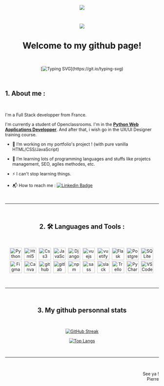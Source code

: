 <div id="welcome" align="center">
  <img src="https://media.giphy.com/media/xT0BKpqAaJczduXXJ6/giphy.gif"/>

  &nbsp;

  <img src="https://komarev.com/ghpvc/?username=pierrertec&color=yellowgreen&style=for-the-badge"/>
  <h1>Welcome to my github page!</h1>
</div>
<div id="badges">

</div>
  &nbsp;


<div id="hello" align="center">

  [![Typing SVG](https://readme-typing-svg.demolab.com?font=Fira+Code&duration=4000&pause=600&color=2FF7D3&center=true&width=600&height=100&lines=Hi+!+%F0%9F%A4%9E+Nice+to+meet+you+!;+I'm+Pierre+!+%F0%9F%98%81+And+this+is+my+github+profile.)](https://git.io/typing-svg)

  &nbsp;

</div>

## 1. About me :
  &nbsp;

I'm a Full Stack developper from France. <img src="https://upload.wikimedia.org/wikipedia/commons/thumb/b/bc/Flag_of_France_%281794%E2%80%931815%2C_1830%E2%80%931974%2C_2020%E2%80%93present%29.svg/165px-Flag_of_France_%281794%E2%80%931815%2C_1830%E2%80%931974%2C_2020%E2%80%93present%29.svg.png" height="10px"/>

I'm currently a student of Openclassrooms. I'm in the <a href="https://openclassrooms.com/fr/paths/518-developpeur-dapplication-python" target="_blank">**Python Web Applications Developper**</a>. And after that, i wish go in the UX/UI Designer training course.

- 🔭 I’m working on my portfolio's project ! (with pure vanilla HTML/CSS/JavaScript)

- 🌱 I’m learning lots of programming languages and stuffs like projetcs management, SEO, agiles methodes, etc.

- ⚡ I can't stop learning things.

- 📬 How to reach me : [![Linkedin Badge](https://img.shields.io/badge/LinkedIn-blue?style=flat-square&logo=Linkedin&logoColor=white)](https://www.linkedin.com/in/pierre-rondeau/)

&nbsp;


---
<div id="snippets" align="center">
  &nbsp;

  ## 2. :hammer_and_wrench: Languages and Tools :
  &nbsp;

  <img src="https://cdn.jsdelivr.net/gh/devicons/devicon/icons/python/python-original.svg" title="Python" alt="Python" width="40" height="40"/>&nbsp;
  <img src="https://cdn.jsdelivr.net/gh/devicons/devicon/icons/html5/html5-original-wordmark.svg" title="Html5" alt="Html5" width="40" height="40"/>&nbsp;
  <img src="https://cdn.jsdelivr.net/gh/devicons/devicon/icons/css3/css3-original.svg" title="Css3" alt="Css3" width="40" height="40"/>&nbsp;
  <img src="https://cdn.jsdelivr.net/gh/devicons/devicon/icons/javascript/javascript-original.svg" title="JavaScript" alt="JavaScript" width="40" height="40"/>&nbsp;
  <img src="https://cdn.jsdelivr.net/gh/devicons/devicon/icons/django/django-plain.svg" title="Django" alt="Django" width="40" height="40"/>&nbsp;
  <img src="https://cdn.jsdelivr.net/gh/devicons/devicon/icons/vuejs/vuejs-original.svg" title="vuejs" alt="vuejs" width="40" height="40"/>&nbsp;
  <img src="https://cdn.jsdelivr.net/gh/devicons/devicon/icons/vuetify/vuetify-original.svg" title="vuetify" alt="vuetify" width="40" height="40"/>&nbsp;
  <img src="https://cdn.jsdelivr.net/gh/devicons/devicon/icons/flask/flask-original.svg" title="Flask" alt="Flask" width="40" height="40"/>&nbsp;
  <img src="https://cdn.jsdelivr.net/gh/devicons/devicon/icons/postgresql/postgresql-original.svg" title="PostgreSQL" alt="PostgreSQL" width="40" height="40"/>&nbsp;
  <img src="https://cdn.jsdelivr.net/gh/devicons/devicon/icons/sqlite/sqlite-original.svg" title="SQLite" alt="SQLite" width="40" height="40"/>&nbsp;
  <img src="https://cdn.jsdelivr.net/gh/devicons/devicon/icons/figma/figma-original.svg" title="Figma" alt="Figma" width="40" height="40"/>&nbsp;
  <img src="https://cdn.jsdelivr.net/gh/devicons/devicon/icons/canva/canva-original.svg" title="Canva" alt="Canva" width="40" height="40"/>&nbsp;
  <img src="https://cdn.jsdelivr.net/gh/devicons/devicon/icons/github/github-original.svg" title="github" alt="github" width="40" height="40"/>&nbsp;
  <img src="https://cdn.jsdelivr.net/gh/devicons/devicon/icons/gitlab/gitlab-original.svg" title="gitlab" alt="gitlab" width="40" height="40"/>&nbsp;
  <img src="https://cdn.jsdelivr.net/gh/devicons/devicon/icons/npm/npm-original-wordmark.svg" title="npm" alt="npm" width="40" height="40"/>&nbsp;
  <img src="https://cdn.jsdelivr.net/gh/devicons/devicon/icons/sass/sass-original.svg" title="sass" alt="sass" width="40" height="40"/>&nbsp;
  <img src="https://cdn.jsdelivr.net/gh/devicons/devicon/icons/slack/slack-original.svg" title="slack" alt="slack" width="40" height="40"/>&nbsp;
  <img src="https://cdn.jsdelivr.net/gh/devicons/devicon/icons/trello/trello-plain.svg" title="Trello" alt="Trello" width="40" height="40"/>&nbsp;
  <img src="https://cdn.jsdelivr.net/gh/devicons/devicon/icons/pycharm/pycharm-original.svg" title="PyCharm" alt="PyCharm" width="40" height="40"/>&nbsp;
  <img src="https://cdn.jsdelivr.net/gh/devicons/devicon/icons/vscode/vscode-original.svg" title="VSCode" alt="VSCode" width="40" height="40"/>&nbsp;
</div>
&nbsp;

---

<div id="mystats" align="center">
  &nbsp;

## 3. My github personnal stats
  &nbsp;

  [![GitHub Streak](http://github-readme-streak-stats.herokuapp.com?user=PierreRtec&theme=prussian&hide_border=true&border_radius=8&locale=fr&date_format=n%2Fj%5B%2FY%5D&mode=weekly&stroke=30A6DD)](https://git.io/streak-stats)


  [![Top Langs](https://github-readme-stats.vercel.app/api/top-langs/?username=PierreRtec&layout=compact&theme=prussian)](https://github.com/anuraghazra/github-readme-stats)

</div>
  &nbsp;

---
  &nbsp;

<div id="bye" align="right">
See ya !<br>
Pierre
</div>
